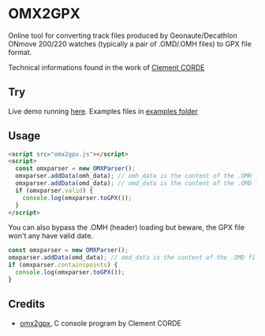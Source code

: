 # OMX2GPX
Online tool for converting track files produced by Geonaute/Decathlon ONmove 200/220 watches (typically a pair of .OMD/.OMH files) to GPX file format.

Technical informations found in the work of [Clement CORDE](https://sourceforge.net/projects/omx2gpx/)

## Try
Live demo running [here](https://spasutto.github.io/omx2gpx/omx2gpx.html). Examples files in [examples folder](https://github.com/spasutto/omx2gpx/tree/main/examples)

## Usage

```html
<script src="omx2gpx.js"></script>
<script>
  const omxparser = new OMXParser();
  omxparser.addData(omh_data); // omh_data is the content of the .OMH file
  omxparser.addData(omd_data); // omd_data is the content of the .OMD file
  if (omxparser.valid) {
    console.log(omxparser.toGPX());
  }
</script>
```
You can also bypass the .OMH (header) loading but beware, the GPX file won't any have valid date.
```javascript
const omxparser = new OMXParser();
omxparser.addData(omd_data); // omd_data is the content of the .OMD file
if (omxparser.containspoints) {
  console.log(omxparser.toGPX());
}
```

## Credits
 - [omx2gpx](https://sourceforge.net/projects/omx2gpx/), C console program by Clement CORDE

